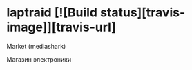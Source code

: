# laptraid [![Build status][travis-image]][travis-url]

Market (mediashark)

<p>Магазин электроники</p>
